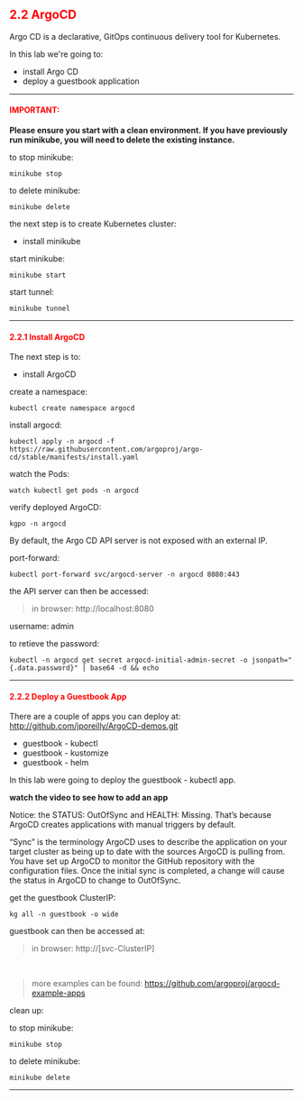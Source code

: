 ## <font color='red'> 2.2 ArgoCD </font>
Argo CD is a declarative, GitOps continuous delivery tool for Kubernetes.

In this lab we're going to:
* install Argo CD
* deploy a guestbook application

---

#### <font color='red'>IMPORTANT:</font> 
<strong>Please ensure you start with a clean environment. 
If you have previously run minikube, you will need to delete the existing instance.</strong>

to stop  minikube:
```
minikube stop
```
to delete  minikube:
```
minikube delete
```

the next step is to create Kubernetes cluster: 
* install minikube

start minikube:
```
minikube start
```
start tunnel:
```
minikube tunnel
```

---

#### <font color='red'> 2.2.1 Install ArgoCD </font>
The next step is to: 
* install ArgoCD

create a namespace:
```
kubectl create namespace argocd
```
install argocd:
```
kubectl apply -n argocd -f https://raw.githubusercontent.com/argoproj/argo-cd/stable/manifests/install.yaml
```
watch the Pods:
```
watch kubectl get pods -n argocd
```
verify deployed ArgoCD:
```
kgpo -n argocd
```
By default, the Argo CD API server is not exposed with an external IP.  

port-forward:
```
kubectl port-forward svc/argocd-server -n argocd 8080:443
```
the API server can then be accessed: 

  > in browser: http://localhost:8080

username: admin

to retieve the password:
```
kubectl -n argocd get secret argocd-initial-admin-secret -o jsonpath="{.data.password}" | base64 -d && echo
```

---

#### <font color='red'> 2.2.2 Deploy a Guestbook App </font>
There are a couple of apps you can deploy at: http://github.com/jporeilly/ArgoCD-demos.git
* guestbook - kubectl
* guestbook - kustomize
* guestbook - helm

In this lab were going to deploy the guestbook - kubectl app.

**watch the video to see how to add an app** 

Notice: the STATUS: OutOfSync and HEALTH: Missing. That’s because ArgoCD creates applications with manual triggers by default.  

“Sync” is the terminology ArgoCD uses to describe the application on your target cluster as being up to date with the sources ArgoCD is pulling from. 
You have set up ArgoCD to monitor the GitHub repository with the configuration files. Once the initial sync is completed, a change will cause the status in ArgoCD to change to OutOfSync.

get the guestbook ClusterIP:
```
kg all -n guestbook -o wide
```
guestbook can then be accessed at:

 > in browser: http://[svc-ClusterIP]  

</br>
 
 > more examples can be found: https://github.com/argoproj/argocd-example-apps


clean up:

to stop  minikube:
```
minikube stop
```
to delete  minikube:
```
minikube delete
```

---